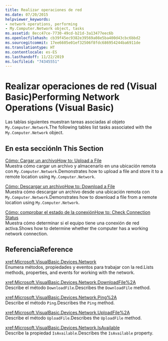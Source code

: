 ```yaml
---
title: Realizar operaciones de red
ms.date: 07/20/2015
helpviewer_keywords:
- network operations, performing
- My.Computer.Network object, tasks
ms.assetid: 8ecc47ce-7730-49cd-b21d-3a13477eec6b
ms.openlocfilehash: cb39f45ec9382e39569a08e5ba400d43cbc6bbd2
ms.sourcegitcommit: 17ee6605e01ef32506f8fdc686954244ba6911de
ms.translationtype: HT
ms.contentlocale: es-ES
ms.lasthandoff: 11/22/2019
ms.locfileid: "74345551"
---
```

# <a name="performing-network-operations-visual-basic"></a><span data-ttu-id="63fbb-102">Realizar operaciones de red (Visual Basic)</span><span class="sxs-lookup"><span data-stu-id="63fbb-102">Performing Network Operations (Visual Basic)</span></span>

<span data-ttu-id="63fbb-103">Las tablas siguientes muestran tareas asociadas al objeto `My.Computer.Network`.</span><span class="sxs-lookup"><span data-stu-id="63fbb-103">The following tables list tasks associated with the `My.Computer.Network` object.</span></span>  
  
## <a name="in-this-section"></a><span data-ttu-id="63fbb-104">En esta sección</span><span class="sxs-lookup"><span data-stu-id="63fbb-104">In This Section</span></span>  

 [<span data-ttu-id="63fbb-105">Cómo: Cargar un archivo</span><span class="sxs-lookup"><span data-stu-id="63fbb-105">How to: Upload a File</span></span>](../../../../visual-basic/developing-apps/programming/computer-resources/how-to-upload-a-file.md)  
 <span data-ttu-id="63fbb-106">Muestra cómo cargar un archivo y almacenarlo en una ubicación remota con `My.Computer.Network`.</span><span class="sxs-lookup"><span data-stu-id="63fbb-106">Demonstrates how to upload a file and store it to a remote location using `My.Computer.Network`.</span></span>  
  
 [<span data-ttu-id="63fbb-107">Cómo: Descargar un archivo</span><span class="sxs-lookup"><span data-stu-id="63fbb-107">How to: Download a File</span></span>](../../../../visual-basic/developing-apps/programming/computer-resources/how-to-download-a-file.md)  
 <span data-ttu-id="63fbb-108">Muestra cómo descargar un archivo desde una ubicación remota con `My.Computer.Network`.</span><span class="sxs-lookup"><span data-stu-id="63fbb-108">Demonstrates how to download a file from a remote location using `My.Computer.Network`.</span></span>  
  
 [<span data-ttu-id="63fbb-109">Cómo: comprobar el estado de la conexión</span><span class="sxs-lookup"><span data-stu-id="63fbb-109">How to: Check Connection Status</span></span>](../../../../visual-basic/developing-apps/programming/computer-resources/how-to-check-connection-status.md)  
 <span data-ttu-id="63fbb-110">Muestra cómo determinar si el equipo tiene una conexión de red activa.</span><span class="sxs-lookup"><span data-stu-id="63fbb-110">Shows how to determine whether the computer has a working network connection.</span></span>  
  
## <a name="reference"></a><span data-ttu-id="63fbb-111">Referencia</span><span class="sxs-lookup"><span data-stu-id="63fbb-111">Reference</span></span>  

 <xref:Microsoft.VisualBasic.Devices.Network>  
 <span data-ttu-id="63fbb-112">Enumera métodos, propiedades y eventos para trabajar con la red.</span><span class="sxs-lookup"><span data-stu-id="63fbb-112">Lists methods, properties, and events for working with the network.</span></span>  
  
 <xref:Microsoft.VisualBasic.Devices.Network.DownloadFile%2A>  
 <span data-ttu-id="63fbb-113">Describe el método `DownloadFile`.</span><span class="sxs-lookup"><span data-stu-id="63fbb-113">Describes the `DownloadFile` method.</span></span>  
  
 <xref:Microsoft.VisualBasic.Devices.Network.Ping%2A>  
 <span data-ttu-id="63fbb-114">Describe el método `Ping`.</span><span class="sxs-lookup"><span data-stu-id="63fbb-114">Describes the `Ping` method.</span></span>  
  
 <xref:Microsoft.VisualBasic.Devices.Network.UploadFile%2A>  
 <span data-ttu-id="63fbb-115">Describe el método `UploadFile`.</span><span class="sxs-lookup"><span data-stu-id="63fbb-115">Describes the `UploadFile` method.</span></span>  
  
 <xref:Microsoft.VisualBasic.Devices.Network.IsAvailable>  
 <span data-ttu-id="63fbb-116">Describe la propiedad `IsAvailable`.</span><span class="sxs-lookup"><span data-stu-id="63fbb-116">Describes the `IsAvailable` property.</span></span>

